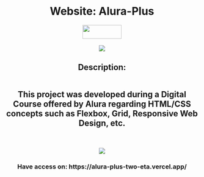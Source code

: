 
<h1 align="center"> Website: Alura-Plus </h1>

<p align="center">
  <img width="102" height="36" src="https://github.com/ArthurTakamori/alura-plus/assets/105083966/4ccb3fc9-e65a-4cf5-bb38-a44af4d91cb3">
<br><br>
  <img src="https://img.shields.io/badge/status-finished-blue">
</p>
<h2 align="center"> Description:
  <br><br>
  <p> This project was developed during a Digital Course offered by Alura regarding HTML/CSS concepts such as Flexbox, Grid, Responsive Web Design, etc.</p>
</h2>
<br>
<p align="center">
  <img src="https://github.com/ArthurTakamori/alura-plus/assets/105083966/117a5144-e2bb-413b-9202-b127bcb6ceda">
</p>
<h3 align="center"> Have access on: https://alura-plus-two-eta.vercel.app/ </h3>


